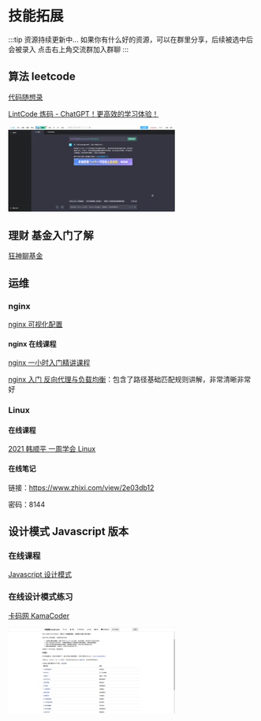 # 技能拓展

:::tip 资源持续更新中...
如果你有什么好的资源，可以在群里分享，后续被选中后会被录入
点击右上角交流群加入群聊
:::

## 算法 leetcode

[代码随想录 ](https://www.programmercarl.com/)

[LintCode 炼码 - ChatGPT！更高效的学习体验！](https://www.lintcode.com/chat-gpt?utm_source=tf-github-xhGPT)

[<img src="/expand/image-20240106135346322.png" alt="image-20240106135346322" style="zoom:33%;" />](https://www.lintcode.com/chat-gpt?utm_source=tf-github-xhGPT)

## 理财 基金入门了解

[狂神聊基金](https://www.bilibili.com/video/BV1N7411L7WP/?p=2&spm_id_from=pageDriver&vd_source=4db4edf8e68a4ceac9f0a41212e6f026)

## 运维

### nginx

[nginx 可视化配置](https://iui.su/126/)

#### nginx 在线课程

[nginx 一小时入门精讲课程](https://www.bilibili.com/video/BV1rG4y1e7BQ)

[nginx 入门 反向代理与负载均衡](https://www.bilibili.com/video/BV1Bx411Z7Do/?spm_id_from=333.337.search-card.all.click&vd_source=4db4edf8e68a4ceac9f0a41212e6f026)：包含了路径基础匹配规则讲解，非常清晰非常好

### Linux

#### 在线课程

[2021 韩顺平 一周学会 Linux](https://www.bilibili.com/video/BV1Sv411r7vd?p=1&vd_source=4db4edf8e68a4ceac9f0a41212e6f026)

#### 在线笔记

链接：https://www.zhixi.com/view/2e03db12

密码：8144

## 设计模式 Javascript 版本

### 在线课程

[Javascript 设计模式](https://www.bilibili.com/video/BV1MP4y127kd/?spm_id_from=333.337.search-card.all.click&vd_source=4db4edf8e68a4ceac9f0a41212e6f026)

### 在线设计模式练习

[卡码网 KamaCoder](https://kamacoder.com/)

[<img src="/expand/image-20240106135736220.png" alt="image-20240106135736220" style="zoom:33%;" />](https://kamacoder.com/)
